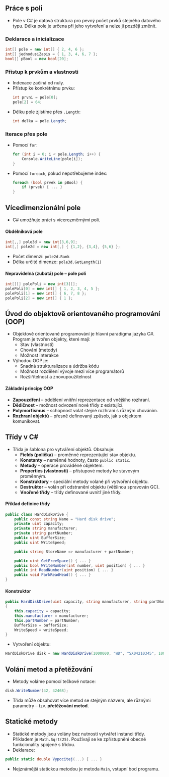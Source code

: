 ## Práce s poli
- Pole v C# je datová struktura pro pevný počet prvků stejného datového typu. Délka pole je určena při jeho vytvoření a nelze ji později změnit.

### Deklarace a inicializace
```csharp
int[] pole = new int[] { 2, 4, 6 };
int[] jednodusiZapis = { 1, 3, 4, 6, 7 };
bool[] pBool = new bool[20];
```

### Přístup k prvkům a vlastnosti
- Indexace začíná od nuly.
- Přístup ke konkrétnímu prvku:
  ```csharp
  int prvni = pole[0];
  pole[2] = 64;
  ```
- Délku pole zjistíme přes `.Length`:
  ```csharp
  int delka = pole.Length;
  ```

### Iterace přes pole
- Pomocí `for`:
  ```csharp
  for (int i = 0; i < pole.Length; i++) {
      Console.WriteLine(pole[i]);
  }
  ```
- Pomocí `foreach`, pokud nepotřebujeme index:
  ```csharp
  foreach (bool prvek in pBool) {
      if (prvek) { ... }
  }
  ```

## Vícedimenzionální pole
- C# umožňuje práci s vícerozměrnými poli.

#### Obdélníková pole
```csharp
int[,,] pole3d = new int[3,6,9];
int[,] pole2d = new int[,] { {1,2}, {3,4}, {5,6} };
```
- Počet dimenzí: `pole2d.Rank`
- Délka určité dimenze: `pole3d.GetLength(1)`

#### Nepravidelná (zubatá) pole – pole polí
```csharp
int[][] polePoli = new int[3][];
polePoli[0] = new int[] { 1, 2, 3, 4, 5 };
polePoli[1] = new int[] { 6, 7, 8 };
polePoli[2] = new int[] { 1 };
```

## Úvod do objektově orientovaného programování (OOP)
- Objektově orientované programování je hlavní paradigma jazyka C#. Program je tvořen objekty, které mají:
	- Stav (vlastnosti)
	- Chování (metody)
	- Možnost interakce
- Výhodou OOP je:
	- Snadná strukturalizace a údržba kódu
	- Možnost rozdělení vývoje mezi více programátorů
	- Rozšiřitelnost a znovupoužitelnost
#### Základní principy OOP
- **Zapouzdření** – oddělení vnitřní reprezentace od vnějšího rozhraní.
- **Dědičnost** – možnost odvození nové třídy z existující.
- **Polymorfismus** – schopnost volat stejné rozhraní s různým chováním.
- **Rozhraní objektů** – přesně definovaný způsob, jak s objektem komunikovat.

## Třídy v C\#
- Třída je šablona pro vytváření objektů. Obsahuje:
	- **Fields (polička)** – proměnné reprezentující stav objektu.
	- **Konstanty** – neměnné hodnoty, často `public static`.
	- **Metody** – operace prováděné objektem.
	- **Properties (vlastnosti)** – přístupové metody ke stavovým proměnným.
	- **Konstruktory** – speciální metody volané při vytvoření objektu.
	- **Destruktor** – volán při odstranění objektu (většinou spravován GC).
	- **Vnořené třídy** – třídy definované uvnitř jiné třídy.

#### Příklad definice třídy
```csharp
public class HardDiskDrive {
    public const string Name = "Hard disk drive";
    private uint capacity;
    private string manufacturer;
    private string partNumber;
    public uint BufferSize;
    public uint WriteSpeed;

    public string StoreName => manufacturer + partNumber;

    public uint GetFreeSpace() { ... }
    public bool WriteNumber(int number, uint position) { ... }
    public int ReadNumber(uint position) { ... }
    public void ParkReadHead() { ... }
}
```

#### Konstruktor
```csharp
public HardDiskDrive(uint capacity, string manufacturer, string partNumber, uint bufferSize, uint writeSpeed)
{
    this.capacity = capacity;
    this.manufacturer = manufacturer;
    this.partNumber = partNumber;
    BufferSize = bufferSize;
    WriteSpeed = writeSpeed;
}
```
- Vytvoření objektu:
```csharp
HardDiskDrive disk = new HardDiskDrive(1000000, "WD", "SX04210345", 1000, 10000);
```

## Volání metod a přetěžování
- Metody voláme pomocí tečkové notace:
```csharp
disk.WriteNumber(42, 42468);
```
- Třída může obsahovat více metod se stejným názvem, ale různými parametry – tzv. **přetěžování metod**.

## Statické metody
- Statické metody jsou volány bez nutnosti vytvářet instanci třídy. Příkladem je `Math.Sqrt(25)`. Používají se ke zpřístupnění obecné funkcionality spojené s třídou.
- Deklarace:
```csharp
public static double Vypocitej(...) { ... }
```
- Nejznámější statickou metodou je metoda `Main`, vstupní bod programu.
